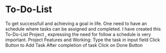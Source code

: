 # To-Do-List
To get successfull and achieving a goal in life. One need to have an schedule where tasks can be assigned and completed.
I have created this To-Do-List Project , expressing the need for follow a schedule is very important.
Project Features and Working:
Type the task in input field
Click Button to Add Task
After completion of task
Click on Done Button
